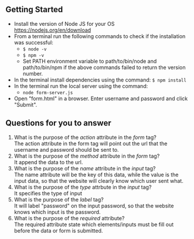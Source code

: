 ## Getting Started

- Install the version of Node JS for your OS https://nodejs.org/en/download
- From a terminal run the following commands to check if the installation was successful:
  - `$ node -v`
  - `$ npm -v`
  - Set PATH environment variable to path/to/bin/node and path/to/bin/npm if the above commands failed to return the version number.
- In the terminal install dependencies using the command:
    `$ npm install`
- In the terminal run the local server using the command:
  - `node form-server.js`
- Open "form.html" in a browser. Enter username and password and click "Submit".

## Questions for you to answer
1. What is the purpose of the _action_ attribute in the _form_ tag?
<br> The action attribute in the form tag will point out the url that the username and password 
should be sent to.
2. What is the purpose of the _method_ attribute in the _form_ tag?
<br>It append the data to the url.
3. What is the purpose of the _name_ attribute in the _input_ tag?
<br>The name attribute will be the key of this data, while the value is the input data,
so that the website will clearly know which user sent what.
4. What is the purpose of the _type_ attrbute in the _input_ tag?
<br>It specifies the type of input
5. What is the purpose of the _label_ tag?
<br>It will label "password" on the input password, so that the website knows
which input is the password.
6. What is the purpose of the _required_ attribute?
<br>The required attribute state which elements/inputs must be fill out before
the data or form is submitted.


